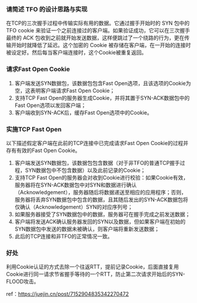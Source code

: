 ### 请简述 TFO 的设计思路与实现

在TCP的三次握手过程中传输实际有用的数据。它通过握手开始时的 SYN 包中的 TFO cookie 来验证一个之前连接过的客户端。如果验证成功，它可以在三次握手最终的 ACK 包收到之前就开始发送数据，这样便跳过了一个绕路的行为，更在传输开始时就降低了延迟。这个加密的 Cookie 被存储在客户端，在一开始的连接时被设定好。然后每当客户端连接时，这个Cookie被重复返回。

### 请求Fast Open Cookie

1. 客户端发送SYN数据包，该数据包包含Fast Open选项，且该选项的Cookie为空，这表明客户端请求Fast Open Cookie；
2. 支持TCP Fast Open的服务器生成Cookie，并将其置于SYN-ACK数据包中的Fast Open选项以发回客户端；
3. 客户端收到SYN-ACK后，缓存Fast Open选项中的Cookie。

### 实施TCP Fast Open

以下描述假定客户端在此前的TCP连接中已完成请求Fast Open Cookie的过程并存有有效的Fast Open Cookie。

1. 客户端发送SYN数据包，该数据包包含数据（对于非TFO的普通TCP握手过程，SYN数据包中不包含数据）以及此前记录的Cookie；
2. 支持TCP Fast Open的服务器会对收到Cookie进行校验：如果Cookie有效，服务器将在SYN-ACK数据包中对SYN和数据进行确认（Acknowledgement），服务器随后将数据递送至相应的应用程序；否则，服务器将丢弃SYN数据包中包含的数据，且其随后发出的SYN-ACK数据包将仅确认（Acknowledgement）SYN的对应序列号；
3. 如果服务器接受了SYN数据包中的数据，服务器可在握手完成之前发送数据；
4. 客户端将发送ACK确认服务器发回的SYN以及数据，但如果客户端在初始的SYN数据包中发送的数据未被确认，则客户端将重新发送数据；
5. 此后的TCP连接和非TFO的正常情况一致。

### 好处

利用Cookie认证的方式去除一个往返RTT，提前记录Cookie，后面直接复用Cookie进行同一请求节省握手等待的一个RTT，防止第二次请求开始后的SYN-FLOOD攻击。



ref：https://juejin.cn/post/7152904835342270472